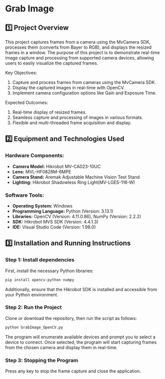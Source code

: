 # Grab Image

## 1️⃣ Project Overview
This project captures frames from a camera using the MvCamera SDK, processes them (converts from Bayer to RGB), and displays the resized frames in a window. The purpose of this project is to demonstrate real-time image capture and processing from supported camera devices, allowing users to easily visualize the captured frames.

Key Objectives:

1) Capture and process frames from cameras using the MvCamera SDK.
2) Display the captured images in real-time with OpenCV.
3) Implement camera configuration options like Gain and Exposure Time.

Expected Outcomes:

1) Real-time display of resized frames.
2) Seamless capture and processing of images in various formats.
3) Flexible and multi-threaded frame acquisition and display.

## 2️⃣ Equipment and Technologies Used

### Hardware Components:
-  **Camera Model:** Hikrobot MV-CA023-10UC
-  **Lens:** MVL-HF0828M-6MPE
-  **Camera Stand:** Aremak Adjustable Machine Vision Test Stand
-  **Lighting:** Hikrobot Shadowless Ring Light(MV-LGES-116-W)

### Software Tools:
- **Operating System:** Windows
-  **Programming Language:** Python (Version: 3.13.1)
-  **Libraries:** OpenCV (Version: 4.11.0.86), NumPy (Version: 2.2.2)
-  **SDK:** Hikrobot MVS SDK (Version: 4.4.1.3)
- **IDE:** Visual Studio Code (Version: 1.98.0)


## 3️⃣ Installation and Running Instructions 

### Step 1: Install dependencies

First, install the necessary Python libraries:

```bash
pip install opencv-python numpy
```
Additionally, ensure that the Hikrobot SDK is installed and accessible from your Python environment.

### Step 2: Run the Project
Clone or download the repository, then run the script as follows:
```bash
python GrabImage_OpenCV.py
```

The program will enumerate available devices and prompt you to select a device to connect. Once selected, the program will start capturing frames from the chosen camera and display them in real-time.

### Step 3: Stopping the Program
Press any key to stop the frame capture and close the application.


